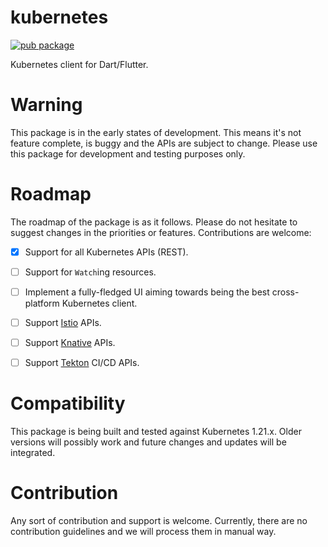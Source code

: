 # kubernetes
[![pub package](https://img.shields.io/pub/v/kubernetes.svg)](https://pub.dartlang.org/packages/kubernetes)

Kubernetes client for Dart/Flutter.

# Warning
This package is in the early states of development. This means it's not feature complete, is buggy and the APIs are subject to change. Please use this package for development and testing purposes only.

# Roadmap
The roadmap of the package is as it follows. Please do not hesitate to suggest changes in the priorities or features. Contributions are welcome:

- [x] Support for all Kubernetes APIs (REST).
- [ ] Support for `Watch`ing resources.
- [ ] Implement a fully-fledged UI aiming towards being the best cross-platform Kubernetes client.
- [ ] Support [Istio](https://istio.io) APIs.
- [ ] Support [Knative](https://knative.dev) APIs.
- [ ] Support [Tekton](https://tekton.dev/) CI/CD APIs.


# Compatibility
This package is being built and tested against Kubernetes 1.21.x. Older versions will possibly work and future changes and updates will be integrated.

# Contribution
Any sort of contribution and support is welcome. Currently, there are no contribution guidelines and we will process them in manual way.
